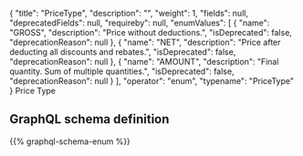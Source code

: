 {
  "title": "PriceType",
  "description": "",
  "weight": 1,
  "fields": null,
  "deprecatedFields": null,
  "requireby": null,
  "enumValues": [
    {
      "name": "GROSS",
      "description": "Price without deductions.",
      "isDeprecated": false,
      "deprecationReason": null
    },
    {
      "name": "NET",
      "description": "Price after deducting all discounts and rebates.",
      "isDeprecated": false,
      "deprecationReason": null
    },
    {
      "name": "AMOUNT",
      "description": "Final quantity. Sum of multiple quantities.",
      "isDeprecated": false,
      "deprecationReason": null
    }
  ],
  "operator": "enum",
  "typename": "PriceType"
}
Price Type
## GraphQL schema definition

{{% graphql-schema-enum %}}
